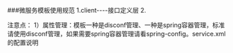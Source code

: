 ###微服务模板使用规范
1.client----接口定义层
2.

注意点：
1）属性管理：模板一种是disconf管理、一种是spring容器管理，标准请使用disconf管理，如果需要spring容器管理请看spring-config。service.xml的配置说明